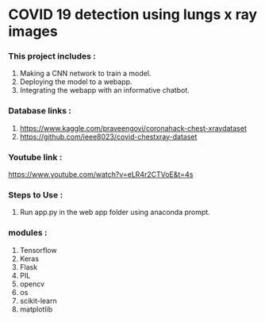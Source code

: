 # COVID 19 detection using lungs x ray images

### This project includes :
1. Making a CNN network to train a model.
2. Deploying the model to a webapp.
3. Integrating the webapp with an informative chatbot.


### Database links :
1. https://www.kaggle.com/praveengovi/coronahack-chest-xraydataset
2. https://github.com/ieee8023/covid-chestxray-dataset

### Youtube link :
https://www.youtube.com/watch?v=eLR4r2CTVoE&t=4s

### Steps to Use :
1. Run app.py in the web app folder using anaconda prompt.

### modules :
1. Tensorflow
2. Keras
3. Flask
4. PIL
5. opencv
6. os
7. scikit-learn
8. matplotlib


